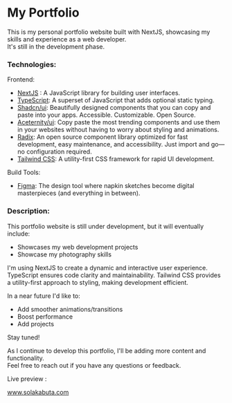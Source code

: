 # My Portfolio
This is my personal portfolio website built with NextJS, showcasing my skills and experience as a web developer. <br/>
It's still in the development phase.

### Technologies:

Frontend:
- [NextJS](https://reactjs.org/) : A JavaScript library for building user interfaces.
- [TypeScript](https://www.typescriptlang.org/): A superset of JavaScript that adds optional static typing.
- [Shadcn/ui](https://ui.shadcn.com/): Beautifully designed components that you can copy and paste into your apps. Accessible. Customizable. Open Source.
- [Aceternity/ui](https://ui.aceternity.com/): Copy paste the most trending components and use them in your websites without having to worry about styling and animations.
- [Radix](https://www.radix-ui.com/): An open source component library optimized for fast development, easy maintenance, and accessibility. Just import and go—no configuration required.
- [Tailwind CSS](https://tailwindcss.com/): A utility-first CSS framework for rapid UI development.

Build Tools:

- [Figma](https://www.figma.com/): The design tool where napkin sketches become digital masterpieces (and everything in between).

### Description:

This portfolio website is still under development, but it will eventually include:

- Showcases my web development projects
- Showcase my photography skills


I'm using NextJS to create a dynamic and interactive user experience.
TypeScript ensures code clarity and maintainability.
Tailwind CSS provides a utility-first approach to styling, making development efficient.

In a near future I'd like to:

- Add smoother animations/transitions
- Boost performance
- Add projects


Stay tuned!

As I continue to develop this portfolio, I'll be adding more content and functionality. <br/>
Feel free to reach out if you have any questions or feedback.

Live preview :

www.solakabuta.com



[//]: # (![]&#40;./screenshot.jpg&#41;)
[//]: # (![]&#40;./screenshot.jpg&#41;)
